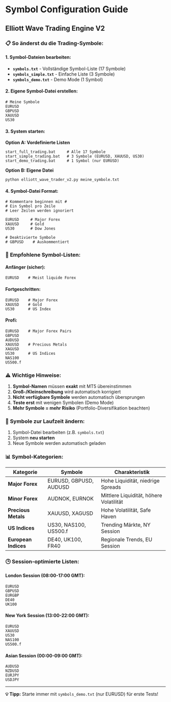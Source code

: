 # Symbol Configuration Guide
## Elliott Wave Trading Engine V2

### 📋 **So änderst du die Trading-Symbole:**

#### **1. Symbol-Dateien bearbeiten:**
- **`symbols.txt`** - Vollständige Symbol-Liste (17 Symbole)
- **`symbols_simple.txt`** - Einfache Liste (3 Symbole) 
- **`symbols_demo.txt`** - Demo Mode (1 Symbol)

#### **2. Eigene Symbol-Datei erstellen:**
```
# Meine Symbole
EURUSD
GBPUSD
XAUUSD
US30
```

#### **3. System starten:**

**Option A: Vordefinierte Listen**
```batch
start_full_trading.bat     # Alle 17 Symbole
start_simple_trading.bat   # 3 Symbole (EURUSD, XAUUSD, US30)
start_demo_trading.bat     # 1 Symbol (nur EURUSD)
```

**Option B: Eigene Datei**
```batch
python elliott_wave_trader_v2.py meine_symbole.txt
```

#### **4. Symbol-Datei Format:**
```
# Kommentare beginnen mit #
# Ein Symbol pro Zeile
# Leer Zeilen werden ignoriert

EURUSD     # Major Forex
XAUUSD     # Gold
US30       # Dow Jones

# Deaktivierte Symbole
# GBPUSD    # Auskommentiert
```

### 🎯 **Empfohlene Symbol-Listen:**

#### **Anfänger (sicher):**
```
EURUSD    # Meist liquide Forex
```

#### **Fortgeschritten:**
```
EURUSD    # Major Forex
XAUUSD    # Gold
US30      # US Index
```

#### **Profi:**
```
EURUSD    # Major Forex Pairs
GBPUSD
AUDUSD
XAUUSD    # Precious Metals
XAGUSD
US30      # US Indices  
NAS100
US500.f
```

### ⚠️ **Wichtige Hinweise:**

1. **Symbol-Namen** müssen **exakt** mit MT5 übereinstimmen
2. **Groß-/Kleinschreibung** wird automatisch korrigiert
3. **Nicht verfügbare Symbole** werden automatisch übersprungen
4. **Teste erst** mit wenigen Symbolen (Demo Mode)
5. **Mehr Symbole = mehr Risiko** (Portfolio-Diversifikation beachten)

### 🔄 **Symbole zur Laufzeit ändern:**
1. Symbol-Datei bearbeiten (z.B. `symbols.txt`)
2. System **neu starten**
3. Neue Symbole werden automatisch geladen

### 📊 **Symbol-Kategorien:**

| Kategorie | Symbole | Charakteristik |
|-----------|---------|---------------|
| **Major Forex** | EURUSD, GBPUSD, AUDUSD | Hohe Liquidität, niedrige Spreads |
| **Minor Forex** | AUDNOK, EURNOK | Mittlere Liquidität, höhere Volatilität |
| **Precious Metals** | XAUUSD, XAGUSD | Hohe Volatilität, Safe Haven |
| **US Indices** | US30, NAS100, US500.f | Trending Märkte, NY Session |
| **European Indices** | DE40, UK100, FR40 | Regionale Trends, EU Session |

### 🕒 **Session-optimierte Listen:**

#### **London Session (08:00-17:00 GMT):**
```
EURUSD
GBPUSD
EURGBP
DE40
UK100
```

#### **New York Session (13:00-22:00 GMT):**
```
EURUSD
XAUUSD
US30
NAS100
US500.f
```

#### **Asian Session (00:00-09:00 GMT):**
```
AUDUSD
NZDUSD
EURJPY
USDJPY
```

---
**💡 Tipp:** Starte immer mit `symbols_demo.txt` (nur EURUSD) für erste Tests!